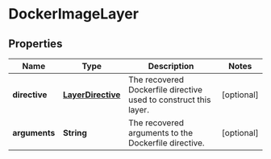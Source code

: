
# DockerImageLayer

## Properties
Name | Type | Description | Notes
------------ | ------------- | ------------- | -------------
**directive** | [**LayerDirective**](LayerDirective.md) | The recovered Dockerfile directive used to construct this layer. |  [optional]
**arguments** | **String** | The recovered arguments to the Dockerfile directive. |  [optional]



